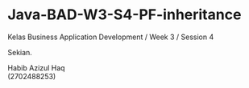 # Java-BAD-W3-S4-PF-inheritance

Kelas Business Application Development / Week 3 / Session 4


Sekian.


Habib Azizul Haq  
(2702488253)
